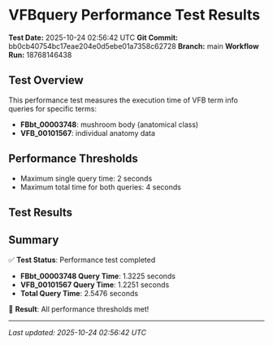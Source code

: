 # VFBquery Performance Test Results

**Test Date:** 2025-10-24 02:56:42 UTC
**Git Commit:** bb0cb40754bc17eae204e0d5ebe01a7358c62728
**Branch:** main
**Workflow Run:** 18768146438

## Test Overview

This performance test measures the execution time of VFB term info queries for specific terms:

- **FBbt_00003748**: mushroom body (anatomical class)
- **VFB_00101567**: individual anatomy data

## Performance Thresholds

- Maximum single query time: 2 seconds
- Maximum total time for both queries: 4 seconds

## Test Results



## Summary

✅ **Test Status**: Performance test completed

- **FBbt_00003748 Query Time**: 1.3225 seconds
- **VFB_00101567 Query Time**: 1.2251 seconds
- **Total Query Time**: 2.5476 seconds

🎉 **Result**: All performance thresholds met!

---
*Last updated: 2025-10-24 02:56:42 UTC*
